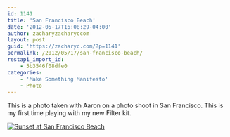 ```yaml
---
id: 1141
title: 'San Francisco Beach'
date: '2012-05-17T16:08:29-04:00'
author: zacharyzacharyccom
layout: post
guid: 'https://zacharyc.com/?p=1141'
permalink: /2012/05/17/san-francisco-beach/
restapi_import_id:
    - 5b3546f08dfe0
categories:
    - 'Make Something Manifesto'
    - Photo
---
```


This is a photo taken with Aaron on a photo shoot in San Francisco. This is my first time playing with my new Filter kit.

[![Sunset at San Francisco Beach](https://i0.wp.com/zacharyc.smugmug.com/Photography/Photo-of-the-Day/i-XT4J75P/0/M/sf-beach-M.jpg?resize=600%2C399 "San Francisco Beach")](http://zacharyc.smugmug.com/Photography/Photo-of-the-Day/6035965_TLHwLx)